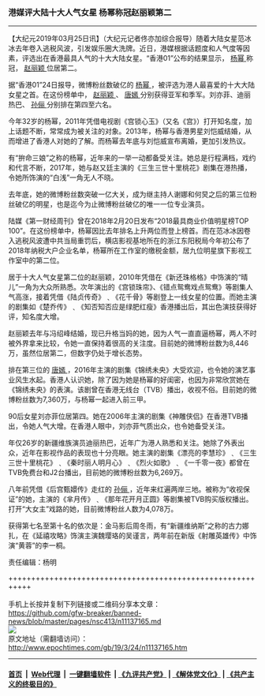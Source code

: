 ### 港媒评大陆十大人气女星 杨幂称冠赵丽颖第二
------------------------

<p>
 【大纪元2019年03月25日讯】（大纪元记者佟亦加综合报导）随着大陆女星范冰冰去年卷入逃税风波，引发娱乐圈大洗牌。近日，港媒根据话题度和人气度等因素，评选出在香港最具人气的十大大陆女星。“香港01”公布的结果显示，
 <a href="http://www.epochtimes.com/gb/tag/%E6%9D%A8%E5%B9%82.html">
  杨幂
 </a>
 称冠，
 <a href="http://www.epochtimes.com/gb/tag/%E8%B5%B5%E4%B8%BD%E9%A2%96.html">
  赵丽颖
 </a>
 位居第二。
</p>
<p>
 据“香港01”24日报导，微博粉丝数破亿的
 <a href="http://www.epochtimes.com/gb/tag/%E6%9D%A8%E5%B9%82.html">
  杨幂
 </a>
 ，被评选为港人最喜爱的十大大陆女星之首。在这份榜单中，
 <a href="http://www.epochtimes.com/gb/tag/%E8%B5%B5%E4%B8%BD%E9%A2%96.html">
  赵丽颖
 </a>
 、
 <a href="http://www.epochtimes.com/gb/tag/%E5%94%90%E5%AB%A3.html">
  唐嫣
 </a>
 分别获得亚军和季军。刘亦菲、迪丽热巴、
 <a href="http://www.epochtimes.com/gb/tag/%E5%AD%99%E4%BF%AA.html">
  孙俪
 </a>
 分别排在第四至六名。
</p>
<p>
 今年32岁的杨幂，2011年凭借电视剧《宫锁心玉》（又名《宫》）打开知名度，加上话题不断，常常成为被关注的对象。2013年，杨幂与香港男星刘恺威结婚，从而增进了香港人对她的了解。而杨幂去年底与刘恺威宣布离婚，更加引发热议。
</p>
<p>
 有“拚命三娘”之称的杨幂，近年来的一举一动都备受关注。她总是行程满档，戏约和代言不断，2017年，她与赵又廷主演的《三生三世十里桃花》剧集在港热播，令她所饰演的“白浅”一角无人不晓。
</p>
<p>
 去年底，她的微博粉丝数突破一亿大关，成为继主持人谢娜和何炅之后的第三位粉丝破亿的明星，也是迄今为止微博粉丝破亿的唯一一位专业演员。
</p>
<p>
 陆媒《第一财经周刊》曾在2018年2月20日发布“2018最具商业价值明星榜TOP 100”。在这份榜单中，杨幂因比去年排名上升两位而登上榜首。而在范冰冰因卷入逃税风波遭中共当局重罚后，横店影视基地所在的浙江东阳税局今年初公布了2018年纳税大户企业名单，杨幂所在工作室的缴税金额，居九位明星旗下影视工作室中的第二位。
</p>
<p>
 居于十大人气女星第二位的赵丽颖，2010年凭借在《新还珠格格》中饰演的“晴儿”一角为大众所熟悉。次年演出的《宫锁珠帘》、《错点鸳鸯戏点鸳鸯》等剧集人气高涨，接着凭借《陆贞传奇》﹑《花千骨》等剧登上一线女星的位置。而她主演的剧集如《楚乔传》﹑《知否知否应是绿肥红瘦》香港播出后，其出色演技获得好评，知名度大增。
</p>
<p>
 赵丽颖去年与冯绍峰结婚，现已升格当妈的她，因为人气一直直逼杨幂，两人不时被外界拿来比较，令她一直保持着很高的关注度。目前她的微博粉丝数为8,446万，虽然位居第二，但数字仍处于增长态势。
</p>
<p>
 排在第三位的
 <a href="http://www.epochtimes.com/gb/tag/%E5%94%90%E5%AB%A3.html">
  唐嫣
 </a>
 ，2016年主演的剧集《锦绣未央》大受欢迎，也令她的演艺事业风生水起。香港人认识她，除了因为她是杨幂的好闺密，也因为非常欣赏她在《锦绣未央》的表演。该剧曾在香港无线台（TVB）播出，收视不俗。目前她的微博粉丝数为7,360万，与杨幂一起进入前三甲。
</p>
<p>
 90后女星刘亦菲位居第四。她在2006年主演的剧集《神雕侠侣》在香港TVB播出，令她人气大增。在香港人眼中，刘亦菲气质出众，也令她备受关注。
</p>
<p>
 年仅26岁的新疆维族演员迪丽热巴，近年广为港人熟悉和关注。她除了外表出众，近年在影视作品的表现也十分亮眼。她主演的剧集《漂亮的李慧珍》﹑《三生三世十里桃花》﹑《秦时丽人明月心》﹑《烈火如歌》﹑《一千零一夜》都曾在TVB免费台和J2台播出，目前她的微博粉丝数为6,269万。
</p>
<p>
 八年前凭借《后宫甄嬛传》走红的
 <a href="http://www.epochtimes.com/gb/tag/%E5%AD%99%E4%BF%AA.html">
  孙俪
 </a>
 ，近年来红遍两岸三地。被称为“收视保证”的她，主演的《芈月传》﹑《那年花开月正圆》等剧集被TVB购买版权播出。打开“大女主”戏路的她，目前微博粉丝人数为4,078万。
</p>
<p>
 获得第七名至第十名的依次是：金马影后周冬雨，有“新疆维纳斯”之称的古力娜扎，在《延禧攻略》饰演主演魏璎珞的吴谨言，两年前在新版《射雕英雄传》中饰演“黄蓉”的李一桐。
</p>
<p>
 责任编辑：杨明
</p>

+++++++++++++++++++++++++++++++++++++++++++++++++++++++++++<br/><br/>
手机上长按并复制下列链接或二维码分享本文章：<br/>
https://github.com/gfw-breaker/banned-news/blob/master/pages/nsc413/n11137165.md <br/>
<a href='https://github.com/gfw-breaker/banned-news/blob/master/pages/nsc413/n11137165.md'><img src='https://github.com/gfw-breaker/banned-news/blob/master/pages/nsc413/n11137165.md.png'/></a> <br/>
原文地址（需翻墙访问）：http://www.epochtimes.com/gb/19/3/24/n11137165.htm


------------------------
#### [首页](https://github.com/gfw-breaker/banned-news/blob/master/README.md) &nbsp;|&nbsp; [Web代理](https://github.com/labour-camp/helloworld) &nbsp;|&nbsp; [一键翻墙软件](https://github.com/gfw-breaker/nogfw/blob/master/README.md) &nbsp;| [《九评共产党》](https://github.com/gfw-breaker/9ping.md/blob/master/README.md#九评之一评共产党是什么) | [《解体党文化》](https://github.com/gfw-breaker/jtdwh.md/blob/master/README.md) | [《共产主义的终极目的》](https://github.com/gfw-breaker/gczydzjmd.md/blob/master/README.md)

